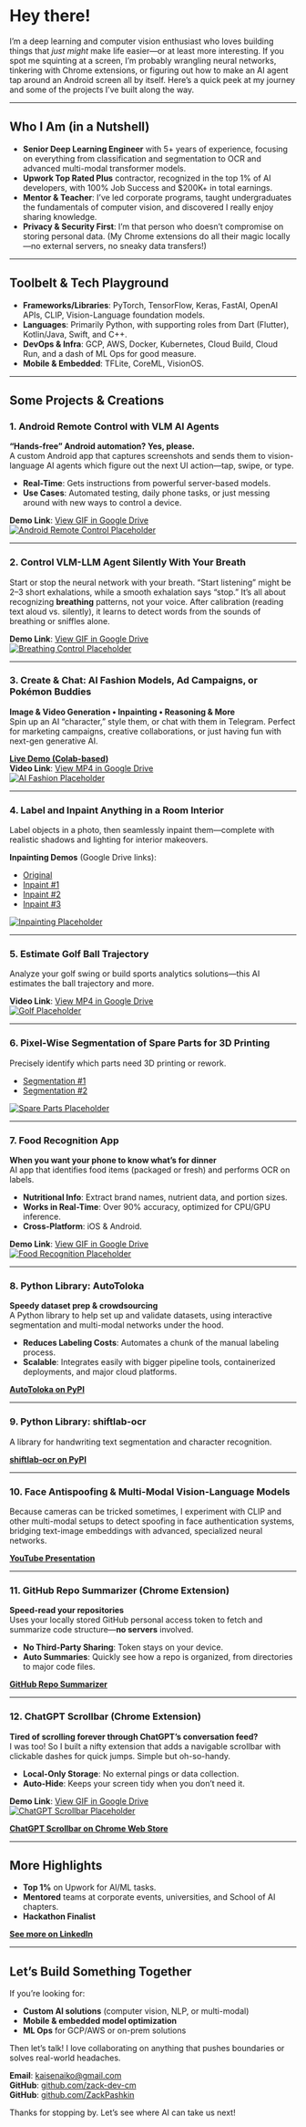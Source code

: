 # Hey there!

I’m a deep learning and computer vision enthusiast who loves building things that *just might* make life easier—or at least more interesting. If you spot me squinting at a screen, I’m probably wrangling neural networks, tinkering with Chrome extensions, or figuring out how to make an AI agent tap around an Android screen all by itself. Here’s a quick peek at my journey and some of the projects I’ve built along the way.

---

## Who I Am (in a Nutshell)

- **Senior Deep Learning Engineer** with 5+ years of experience, focusing on everything from classification and segmentation to OCR and advanced multi-modal transformer models.  
- **Upwork Top Rated Plus** contractor, recognized in the top 1% of AI developers, with 100% Job Success and \$200K+ in total earnings.  
- **Mentor & Teacher**: I’ve led corporate programs, taught undergraduates the fundamentals of computer vision, and discovered I really enjoy sharing knowledge.  
- **Privacy & Security First**: I’m that person who doesn’t compromise on storing personal data. (My Chrome extensions do all their magic locally—no external servers, no sneaky data transfers!)

---

## Toolbelt & Tech Playground

- **Frameworks/Libraries**: PyTorch, TensorFlow, Keras, FastAI, OpenAI APIs, CLIP, Vision-Language foundation models.  
- **Languages**: Primarily Python, with supporting roles from Dart (Flutter), Kotlin/Java, Swift, and C++.  
- **DevOps & Infra**: GCP, AWS, Docker, Kubernetes, Cloud Build, Cloud Run, and a dash of ML Ops for good measure.  
- **Mobile & Embedded**: TFLite, CoreML, VisionOS.  

---

## Some Projects & Creations

### 1. Android Remote Control with VLM AI Agents 
**“Hands-free” Android automation? Yes, please.**  
A custom Android app that captures screenshots and sends them to vision-language AI agents which figure out the next UI action—tap, swipe, or type.  
- **Real-Time**: Gets instructions from powerful server-based models.  
- **Use Cases**: Automated testing, daily phone tasks, or just messing around with new ways to control a device.

**Demo Link**: [View GIF in Google Drive](https://drive.google.com/file/d/1hp_n09bnr2396x4biKYv54TdWvO9jdXN/view?usp=sharing)  
[![Android Remote Control Placeholder](https://via.placeholder.com/400x250/000/fff?text=Android+Remote+Control)](https://drive.google.com/file/d/1hp_n09bnr2396x4biKYv54TdWvO9jdXN/view?usp=sharing)

---

### 2. Control VLM-LLM Agent Silently With Your Breath
Start or stop the neural network with your breath. “Start listening” might be 2–3 short exhalations, while a smooth exhalation says “stop.” It’s all about recognizing **breathing** patterns, not your voice. After calibration (reading text aloud vs. silently), it learns to detect words from the sounds of breathing or sniffles alone.

**Demo Link**: [View GIF in Google Drive](https://drive.google.com/file/d/1H43aT5n8NWlOuTIWsJinssKRh1n3tiOM/view?usp=sharing)  
[![Breathing Control Placeholder](https://via.placeholder.com/400x250/000/fff?text=Breathing+Control)](https://drive.google.com/file/d/1H43aT5n8NWlOuTIWsJinssKRh1n3tiOM/view?usp=sharing)

---

### 3. Create & Chat: AI Fashion Models, Ad Campaigns, or Pokémon Buddies
**Image & Video Generation • Inpainting • Reasoning & More**  
Spin up an AI “character,” style them, or chat with them in Telegram. Perfect for marketing campaigns, creative collaborations, or just having fun with next-gen generative AI.

[**Live Demo (Colab-based)**](https://adfeed-1095464065298.us-central1.run.app/)  
**Video Link**: [View MP4 in Google Drive](https://drive.google.com/file/d/1kvg4gjCNFPmrI3URPsM3eIyQ_vqSk1Ow/view?usp=sharing)  
[![AI Fashion Placeholder](https://via.placeholder.com/400x250/000/fff?text=AI+Fashion+Demo)](https://drive.google.com/file/d/1kvg4gjCNFPmrI3URPsM3eIyQ_vqSk1Ow/view?usp=sharing)

---

### 4. Label and Inpaint Anything in a Room Interior
Label objects in a photo, then seamlessly inpaint them—complete with realistic shadows and lighting for interior makeovers.

**Inpainting Demos** (Google Drive links):  
- [Original](https://drive.google.com/file/d/1XqQgbmBgTlRRdR-K3X4PHlSzrmiMUJgY/view?usp=sharing)  
- [Inpaint #1](https://drive.google.com/file/d/1dCkeI7Mi87cg2kOgY5UCLG-DiHkt358L/view?usp=sharing)  
- [Inpaint #2](https://drive.google.com/file/d/1xRmS8AXMJcmk-S0mth8yUQpltyfPkOSI/view?usp=sharing)  
- [Inpaint #3](https://drive.google.com/file/d/18kD2cm0uYmzudvOqVFmtJ8ZCkEbqqIHc/view?usp=sharing)

[![Inpainting Placeholder](https://via.placeholder.com/600x150/000/fff?text=Room+Inpainting)](https://drive.google.com/file/d/1XqQgbmBgTlRRdR-K3X4PHlSzrmiMUJgY/view?usp=sharing)

---

### 5. Estimate Golf Ball Trajectory
Analyze your golf swing or build sports analytics solutions—this AI estimates the ball trajectory and more.

**Video Link**: [View MP4 in Google Drive](https://drive.google.com/file/d/1ydD7KK8ZYQKVtEraxUbfLVlYsfHO8kh_/view?usp=sharing)  
[![Golf Placeholder](https://via.placeholder.com/400x250/000/fff?text=Golf+Trajectory)](https://drive.google.com/file/d/1ydD7KK8ZYQKVtEraxUbfLVlYsfHO8kh_/view?usp=sharing)

---

### 6. Pixel-Wise Segmentation of Spare Parts for 3D Printing
Precisely identify which parts need 3D printing or rework.

- [Segmentation #1](https://drive.google.com/file/d/1bAyEPYLbiETD0vKStnpB1VvzK1wKdKRv/view?usp=sharing)  
- [Segmentation #2](https://drive.google.com/file/d/1xVEonSJ7jvnYSnQ6ztvFZy-Llf_dxSrP/view?usp=sharing)

[![Spare Parts Placeholder](https://via.placeholder.com/400x250/000/fff?text=Spare+Parts+Segmentation)](https://drive.google.com/file/d/1bAyEPYLbiETD0vKStnpB1VvzK1wKdKRv/view?usp=sharing)

---

### 7. Food Recognition App
**When you want your phone to know what’s for dinner**  
AI app that identifies food items (packaged or fresh) and performs OCR on labels.  
- **Nutritional Info**: Extract brand names, nutrient data, and portion sizes.  
- **Works in Real-Time**: Over 90% accuracy, optimized for CPU/GPU inference.  
- **Cross-Platform**: iOS & Android.

**Demo Link**: [View GIF in Google Drive](https://drive.google.com/file/d/1RRRVYH0DLILZX84v5x0boj68VfMqnWWf/view?usp=sharing)  
[![Food Recognition Placeholder](https://via.placeholder.com/400x250/000/fff?text=Food+Recognition)](https://drive.google.com/file/d/1RRRVYH0DLILZX84v5x0boj68VfMqnWWf/view?usp=sharing)

---

### 8. Python Library: AutoToloka
**Speedy dataset prep & crowdsourcing**  
A Python library to help set up and validate datasets, using interactive segmentation and multi-modal networks under the hood.  
- **Reduces Labeling Costs**: Automates a chunk of the manual labeling process.  
- **Scalable**: Integrates easily with bigger pipeline tools, containerized deployments, and major cloud platforms.  

[**AutoToloka on PyPI**](https://pypi.org/project/autotoloka/)

---

### 9. Python Library: shiftlab-ocr
A library for handwriting text segmentation and character recognition.

[**shiftlab-ocr on PyPI**](https://pypi.org/project/shiftlab-ocr/)

---

### 10. Face Antispoofing & Multi-Modal Vision-Language Models
Because cameras can be tricked sometimes, I experiment with CLIP and other multi-modal setups to detect spoofing in face authentication systems, bridging text-image embeddings with advanced, specialized neural networks.

[**YouTube Presentation**](https://www.youtube.com/watch?v=jJnyj0OH0lk&t=285s&ab_channel=TolokaAI)

---

### 11. GitHub Repo Summarizer (Chrome Extension)
**Speed-read your repositories**  
Uses your locally stored GitHub personal access token to fetch and summarize code structure—**no servers** involved.  
- **No Third-Party Sharing**: Token stays on your device.  
- **Auto Summaries**: Quickly see how a repo is organized, from directories to major code files.

[**GitHub Repo Summarizer**](https://chromewebstore.google.com/detail/github-repo-summarizer/ccikgbjalcbokaalidnfcjhhbhjoljfm)

---

### 12. ChatGPT Scrollbar (Chrome Extension)
**Tired of scrolling forever through ChatGPT’s conversation feed?**  
I was too! So I built a nifty extension that adds a navigable scrollbar with clickable dashes for quick jumps. Simple but oh-so-handy.  
- **Local-Only Storage**: No external pings or data collection.  
- **Auto-Hide**: Keeps your screen tidy when you don’t need it.

**Demo Link**: [View GIF in Google Drive](https://drive.google.com/file/d/1fhf6l85wv-uYGc_jqDdoEXHvDMYBLyH4/view?usp=sharing)  
[![ChatGPT Scrollbar Placeholder](https://via.placeholder.com/400x250/000/fff?text=ChatGPT+Scrollbar)](https://drive.google.com/file/d/1fhf6l85wv-uYGc_jqDdoEXHvDMYBLyH4/view?usp=sharing)

[**ChatGPT Scrollbar on Chrome Web Store**](https://chromewebstore.google.com/detail/chatgpt-scrollbar/jnoonpeekddinkiecaonhocaflcgbhap?pli=1)

---

## More Highlights

- **Top 1%** on Upwork for AI/ML tasks.  
- **Mentored** teams at corporate events, universities, and School of AI chapters.  
- **Hackathon Finalist**  

[**See more on LinkedIn**](https://www.linkedin.com/in/zakhar-pashkin-a524a6163/)

---

## Let’s Build Something Together

If you’re looking for:
- **Custom AI solutions** (computer vision, NLP, or multi-modal)  
- **Mobile & embedded model optimization**  
- **ML Ops** for GCP/AWS or on-prem solutions  

Then let’s talk! I love collaborating on anything that pushes boundaries or solves real-world headaches.

**Email**: [kaisenaiko@gmail.com](mailto:kaisenaiko@gmail.com)  
**GitHub**: [github.com/zack-dev-cm](https://github.com/zack-dev-cm)  
**GitHub**: [github.com/ZackPashkin](https://github.com/ZackPashkin)

Thanks for stopping by. Let’s see where AI can take us next!
